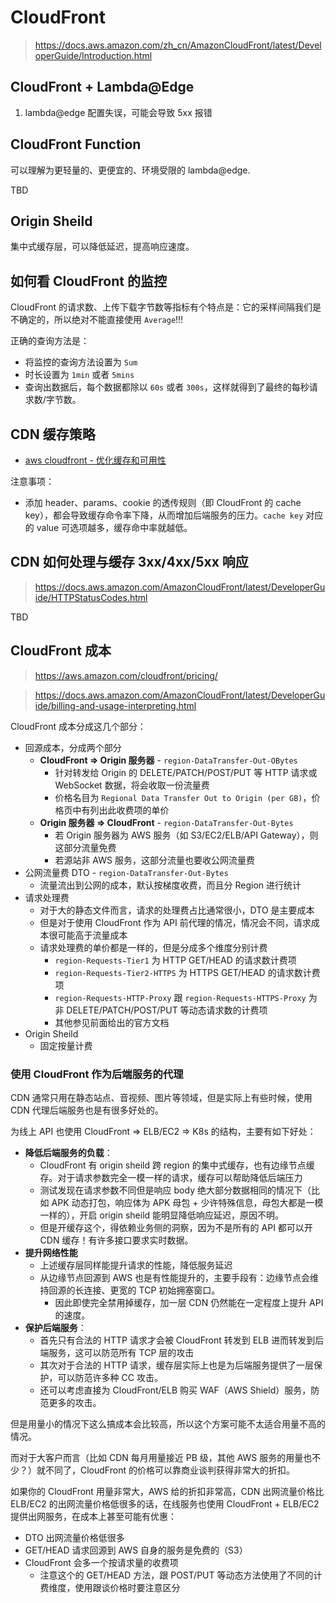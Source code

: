 # CloudFront

>https://docs.aws.amazon.com/zh_cn/AmazonCloudFront/latest/DeveloperGuide/Introduction.html

## CloudFront + Lambda@Edge

1. lambda@edge 配置失误，可能会导致 5xx 报错

## CloudFront Function

可以理解为更轻量的、更便宜的、环境受限的 lambda@edge.

TBD


## Origin Sheild

集中式缓存层，可以降低延迟，提高响应速度。

## 如何看 CloudFront 的监控

CloudFront 的请求数、上传下载字节数等指标有个特点是：它的采样间隔我们是不确定的，所以绝对不能直接使用 `Average`!!!

正确的查询方法是：

- 将监控的查询方法设置为 `Sum`
- 时长设置为 `1min` 或者 `5mins`
- 查询出数据后，每个数据都除以 `60s` 或者 `300s`，这样就得到了最终的每秒请求数/字节数。


## CDN 缓存策略

- [aws cloudfront - 优化缓存和可用性](https://docs.aws.amazon.com/zh_cn/AmazonCloudFront/latest/DeveloperGuide/ConfiguringCaching.html)

注意事项：

- 添加 header、params、cookie 的透传规则（即 CloudFront 的 cache key），都会导致缓存命令率下降，从而增加后端服务的压力。`cache key` 对应的 value 可选项越多，缓存命中率就越低。


## CDN 如何处理与缓存 3xx/4xx/5xx 响应

>https://docs.aws.amazon.com/AmazonCloudFront/latest/DeveloperGuide/HTTPStatusCodes.html

TBD


## CloudFront 成本

>https://aws.amazon.com/cloudfront/pricing/

>https://docs.aws.amazon.com/AmazonCloudFront/latest/DeveloperGuide/billing-and-usage-interpreting.html

CloudFront 成本分成这几个部分：

- 回源成本，分成两个部分
  - **CloudFront => Origin 服务器** - `region-DataTransfer-Out-OBytes`
    - 针对转发给 Origin 的 DELETE/PATCH/POST/PUT 等 HTTP 请求或 WebSocket 数据，将会收取一份流量费
    - 价格名目为 `Regional Data Transfer Out to Origin (per GB)`，价格页中有列出此收费项的单价
  - **Origin 服务器 => CloudFront** - `region-DataTransfer-Out-Bytes`
    - 若 Origin 服务器为 AWS 服务（如 S3/EC2/ELB/API Gateway），则这部分流量免费
    - 若源站非 AWS 服务，这部分流量也要收公网流量费
- 公网流量费 DTO - `region-DataTransfer-Out-Bytes`
  - 流量流出到公网的成本，默认按梯度收费，而且分 Region 进行统计
- 请求处理费
  - 对于大的静态文件而言，请求的处理费占比通常很小，DTO 是主要成本
  - 但是对于使用 CloudFront 作为 API 前代理的情况，情况会不同，请求成本很可能高于流量成本
  - 请求处理费的单价都是一样的，但是分成多个维度分别计费
    - `region-Requests-Tier1` 为 HTTP GET/HEAD 的请求数计费项
    - `region-Requests-Tier2-HTTPS` 为 HTTPS GET/HEAD 的请求数计费项
    - `region-Requests-HTTP-Proxy` 跟 `region-Requests-HTTPS-Proxy` 为非 DELETE/PATCH/POST/PUT 等动态请求数的计费项
    - 其他参见前面给出的官方文档
- Origin Sheild
  - 固定按量计费

### 使用 CloudFront 作为后端服务的代理

CDN 通常只用在静态站点、音视频、图片等领域，但是实际上有些时候，使用 CDN 代理后端服务也是有很多好处的。

为线上 API 也使用 CloudFront => ELB/EC2 => K8s 的结构，主要有如下好处：

- **降低后端服务的负载**：
  - CloudFront 有 origin sheild 跨 region 的集中式缓存，也有边缘节点缓存。对于请求参数完全一模一样的请求，缓存可以帮助降低后端压力
  - 测试发现在请求参数不同但是响应 body 绝大部分数据相同的情况下（比如 APK 动态打包，响应体为 APK 母包 + 少许特殊信息，母包大都是一模一样的），开启 origin sheild 能明显降低响应延迟，原因不明。
  - 但是开缓存这个，得依赖业务侧的洞察，因为不是所有的 API 都可以开 CDN 缓存！有许多接口要求实时数据。
- **提升网络性能**
  - 上述缓存层同样能提升请求的性能，降低服务延迟
  - 从边缘节点回源到 AWS 也是有性能提升的，主要手段有：边缘节点会维持回源的长连接、更宽的 TCP 初始拥塞窗口。
    - 因此即使完全禁用掉缓存，加一层 CDN 仍然能在一定程度上提升 API 的速度。
- **保护后端服务**：
  - 首先只有合法的 HTTP 请求才会被 CloudFront 转发到 ELB 进而转发到后端服务，这可以防范所有 TCP 层的攻击
  - 其次对于合法的 HTTP 请求，缓存层实际上也是为后端服务提供了一层保护，可以防范许多种 CC 攻击。
  - 还可以考虑直接为 CloudFront/ELB 购买 WAF（AWS Shield）服务，防范更多的攻击。

但是用量小的情况下这么搞成本会比较高，所以这个方案可能不太适合用量不高的情况。

而对于大客户而言（比如 CDN 每月用量接近 PB 级，其他 AWS 服务的用量也不少？）就不同了，CloudFront 的价格可以靠商业谈判获得非常大的折扣。

如果你的 CloudFront 用量非常大，AWS 给的折扣非常高，CDN 出网流量价格比 ELB/EC2 的出网流量价格低很多的话，在线服务也使用 CloudFront + ELB/EC2 提供出网服务，在成本上甚至可能有优惠：

- DTO 出网流量价格低很多
- GET/HEAD 请求回源到 AWS 自身的服务是免费的（S3）
- CloudFront 会多一个按请求量的收费项
  - 注意这个的 GET/HEAD 方法，跟 POST/PUT 等动态方法使用了不同的计费维度，使用跟谈价格时要注意区分

